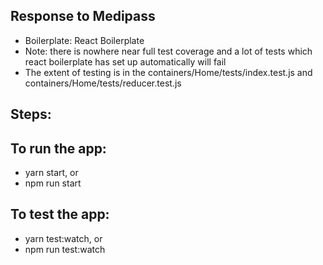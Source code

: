 ## Response to Medipass

- Boilerplate: React Boilerplate
- Note: there is nowhere near full test coverage and a lot of tests which react boilerplate has set up automatically will fail
- The extent of testing is in the containers/Home/tests/index.test.js and containers/Home/tests/reducer.test.js
## Steps: 

## To run the app:
- yarn start, or
- npm run start

## To test the app:

- yarn test:watch, or
- npm run test:watch
